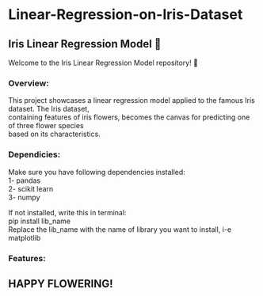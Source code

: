 # Linear-Regression-on-Iris-Dataset
## Iris Linear Regression Model 🌸
Welcome to the Iris Linear Regression Model repository! 🚀

### Overview:
This project showcases a linear regression model applied to the famous Iris dataset. The Iris dataset,<br>containing features of iris flowers, becomes the canvas for predicting one of three flower species<br>based on its characteristics.

### Dependicies:
Make sure you have following dependencies installed:<br>
1- pandas<br>
2- scikit learn<br>
3- numpy<br>

If not installed, write this in terminal: <br>pip install lib_name<br>
Replace the lib_name with the name of library you want to install, i-e matplotlib

### Features:


## HAPPY FLOWERING!
